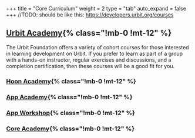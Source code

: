 +++
title = "Core Curriculum"
weight = 2
type = "tab"
auto_expand = false
+++
//TODO: should be like this: https://developers.urbit.org/courses 

## [Urbit Academy](/courses/classes){% class="!mb-0 !mt-12" %}
The Urbit Foundation offers a variety of cohort courses for those interested in learning development on Urbit. If you prefer to learn as part of a group with a hands-on instructor, regular exercises and discussions, and a completion certification, then these courses will be a good fit for you.

### [Hoon Academy](/courses/academy/ha){% class="!mb-0 !mt-12" %}

### [App Academy](/courses/academy/aa){% class="!mb-0 !mt-12" %}

### [App Workshop](/courses/academy/aw){% class="!mb-0 !mt-12" %}

### [Core Academy](/courses/academy/ca){% class="!mb-0 !mt-12" %}

